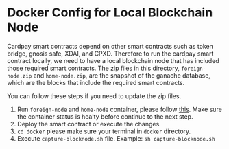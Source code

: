 # Docker Config for Local Blockchain Node

Cardpay smart contracts depend on other smart contracts such as token bridge, gnosis safe, XDAI, and CPXD. Therefore to run the cardpay smart contract locally, we need to have a local blockchain node that has included those required smart contracts. The zip files in this directory, `foreign-node.zip` and `home-node.zip`, are the snapshot of the ganache database, which are the blocks that include the required smart contracts.

You can follow these steps if you need to update the zip files.

1. Run `foreign-node` and `home-node` container, please follow [this](../README.md#deploying-to-local-computer-network). Make sure the container status is healty before continue to the next step.
2. Deploy the smart contract or execute the changes.
3. `cd docker` please make sure your terminal in `docker` directory.
4. Execute `capture-blocknode.sh` file. Example: `sh capture-blocknode.sh`